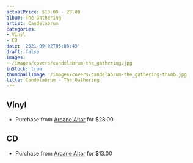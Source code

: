 ```yaml
---
actualPrice: $13.00 - 28.00
album: The Gathering
artist: Candelabrum
categories:
- Vinyl
- CD
date: '2021-09-02T05:08:43'
draft: false
images:
- /images/covers/candelabrum-the_gathering.jpg
inStock: true
thumbnailImage: /images/covers/candelabrum-the_gathering-thumb.jpg
title: Candelabrum - The Gathering
---
```


## Vinyl
* Purchase from [Arcane Altar](https://arcanealtar.bigcartel.com/product/candelabrum-the-gathering-2xlp) for $28.00
## CD
* Purchase from [Arcane Altar](https://arcanealtar.bigcartel.com/product/candelabrum-the-gathering-cd) for $13.00
